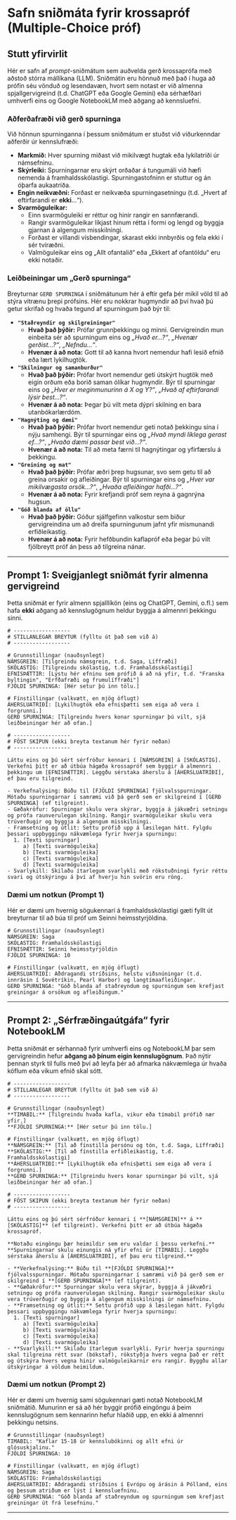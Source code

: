# Safn sniðmáta fyrir krossapróf (Multiple-Choice próf)

## Stutt yfirvirlit

Hér er safn af *prompt*-sniðmátum sem auðvelda gerð krossaprófa með aðstoð stórra mállíkana (LLM). Sniðmátin eru hönnuð með það í huga að prófin séu vönduð og lesendavæn, hvort sem notast er við almenna spjallgervigreind (t.d. ChatGPT eða Google Gemini) eða sérhæfðari umhverfi eins og Google NotebookLM með aðgang að kennsluefni.

### Aðferðafræði við gerð spurninga

Við hönnun spurninganna í þessum sniðmátum er stuðst við viðurkenndar aðferðir úr kennslufræði:

  - **Markmið:** Hver spurning miðast við mikilvægt hugtak eða lykilatriði úr námsefninu.
  - **Skýrleiki:** Spurningarnar eru skýrt orðaðar á tungumáli við hæfi nemenda á framhaldsskólastigi. Spurningastofninn er stuttur og án óþarfa aukaatriða.
  - **Engin neikvæðni:** Forðast er neikvæða spurningasetningu (t.d. „Hvert af eftirfarandi er **ekki**...“).
  - **Svarmöguleikar:**
      - Einn svarmöguleiki er réttur og hinir rangir en sannfærandi.
      - Rangir svarmöguleikar líkjast hinum rétta í formi og lengd og byggja gjarnan á algengum misskilningi.
      - Forðast er villandi vísbendingar, skarast ekki innbyrðis og fela ekki í sér tvíræðni.
      - Valmöguleikar eins og „Allt ofantalið“ eða „Ekkert af ofantöldu“ eru ekki notaðir.

### Leiðbeiningar um „Gerð spurninga“

Breyturnar `GERÐ SPURNINGA` í sniðmátunum hér á eftir gefa þér mikil völd til að stýra vitrænu þrepi prófsins. Hér eru nokkrar hugmyndir að því hvað þú getur skrifað og hvaða tegund af spurningum það býr til:

  - **`"Staðreyndir og skilgreiningar"`**
      - **Hvað það þýðir:** Prófar grunnþekkingu og minni. Gervigreindin mun einbeita sér að spurningum eins og *„Hvað er...?“*, *„Hvenær gerðist...?“*, *„Nefndu...“*.
      - **Hvenær á að nota:** Gott til að kanna hvort nemendur hafi lesið efnið eða lært lykilhugtök.
  - **`"Skilningur og samanburður"`**
      - **Hvað það þýðir:** Prófar hvort nemendur geti útskýrt hugtök með eigin orðum eða borið saman ólíkar hugmyndir. Býr til spurningar eins og *„Hver er meginmunurinn á X og Y?“*, *„Hvað af eftirfarandi lýsir best...?“*.
      - **Hvenær á að nota:** Þegar þú vilt meta dýpri skilning en bara utanbókarlærdóm.
  - **`"Hagnýting og dæmi"`**
      - **Hvað það þýðir:** Prófar hvort nemendur geti notað þekkingu sína í nýju samhengi. Býr til spurningar eins og *„Hvað myndi líklega gerast ef...?“*, *„Hvaða dæmi passar best við...?“*.
      - **Hvenær á að nota:** Til að meta færni til hagnýtingar og yfirfærslu á þekkingu.
  - **`"Greining og mat"`**
      - **Hvað það þýðir:** Prófar æðri þrep hugsunar, svo sem getu til að greina orsakir og afleiðingar. Býr til spurningar eins og *„Hver var mikilvægasta orsök...?“*, *„Hvaða afleiðingar hafði...?“*.
      - **Hvenær á að nota:** Fyrir krefjandi próf sem reyna á gagnrýna hugsun.
  - **`"Góð blanda af öllu"`**
      - **Hvað það þýðir:** Góður sjálfgefinn valkostur sem biður gervigreindina um að dreifa spurningunum jafnt yfir mismunandi erfiðleikastig.
      - **Hvenær á að nota:** Fyrir hefðbundin kaflapróf eða þegar þú vilt fjölbreytt próf án þess að tilgreina nánar.

-----

## Prompt 1: Sveigjanlegt sniðmát fyrir almenna gervigreind

Þetta sniðmát er fyrir almenn spjalllíkön (eins og ChatGPT, Gemini, o.fl.) sem hafa **ekki** aðgang að kennslugögnum heldur byggja á almennri þekkingu sinni.

```
# ------------------
# STILLANLEGAR BREYTUR (fylltu út það sem við á)
# ------------------

# Grunnstillingar (nauðsynlegt)
NÁMSGREIN: [Tilgreindu námsgrein, t.d. Saga, Líffræði]
SKÓLASTIG: [Tilgreindu skólastig, t.d. Framhaldsskólastigi]
EFNISÞÆTTIR: [Lýstu hér efninu sem prófið á að ná yfir, t.d. "Franska byltingin", "Erfðafræði og frumulíffræði"]
FJÖLDI SPURNINGA: [Hér setur þú inn tölu.]

# Fínstillingar (valkvætt, en mjög öflugt)
ÁHERSLUATRIÐI: [Lykilhugtök eða efnisþætti sem eiga að vera í forgrunni.]
GERÐ SPURNINGA: [Tilgreindu hvers konar spurningar þú vilt, sjá leiðbeiningar hér að ofan.]

# ------------------
# FÖST SKIPUN (ekki breyta textanum hér fyrir neðan)
# ------------------

Láttu eins og þú sért sérfróður kennari í [NÁMSGREIN] á [SKÓLASTIG]. Verkefni þitt er að útbúa hágæða krossapróf sem byggir á almennri þekkingu um [EFNISÞÆTTIR]. Leggðu sérstaka áherslu á [ÁHERSLUATRIÐI], ef þau eru tilgreind.

- Verkefnalýsing: Búðu til [FJÖLDI SPURNINGA] fjölvalsspurningar. Mótaðu spurningarnar í samræmi við þá gerð sem er skilgreind í [GERÐ SPURNINGA] (ef tilgreint).
- Gæðakröfur: Spurningar skulu vera skýrar, byggja á jákvæðri setningu og prófa raunverulegan skilning. Rangir svarmöguleikar skulu vera trúverðugir og byggja á algengum misskilningi.
- Framsetning og útlit: Settu prófið upp á læsilegan hátt. Fylgdu þessari uppbyggingu nákvæmlega fyrir hverja spurningu:
  1. [Texti spurningar]
     a) [Texti svarmöguleika]
     b) [Texti svarmöguleika]
     c) [Texti svarmöguleika]
     d) [Texti svarmöguleika]
- Svarlykill: Skilaðu ítarlegum svarlykli með rökstuðningi fyrir réttu svari og útskýringu á því af hverju hin svörin eru röng.
```

### Dæmi um notkun (Prompt 1)

Hér er dæmi um hvernig sögukennari á framhaldsskólastigi gæti fyllt út breyturnar til að búa til próf um Seinni heimsstyrjöldina.

```
# Grunnstillingar (nauðsynlegt)
NÁMSGREIN: Saga
SKÓLASTIG: Framhaldsskólastigi
EFNISÞÆTTIR: Seinni heimsstyrjöldin
FJÖLDI SPURNINGA: 10

# Fínstillingar (valkvætt, en mjög öflugt)
ÁHERSLUATRIÐI: Aðdragandi stríðsins, helstu viðsnúningar (t.d. innrásin í Sovétríkin, Pearl Harbor) og langtímaafleiðingar.
GERÐ SPURNINGA: "Góð blanda af staðreyndum og spurningum sem krefjast greiningar á orsökum og afleiðingum."
```

-----

## Prompt 2: „Sérfræðingaútgáfa“ fyrir NotebookLM

Þetta sniðmát er sérhannað fyrir umhverfi eins og NotebookLM þar sem gervigreindin hefur **aðgang að þínum eigin kennslugögnum**. Það nýtir þennan styrk til fulls með því að leyfa þér að afmarka nákvæmlega úr hvaða köflum eða vikum efnið skal sótt.

```
# ------------------
# STILLANLEGAR BREYTUR (fylltu út það sem við á)
# ------------------

# Grunnstillingar (nauðsynlegt)
**TIMABIL:** [Tilgreindu hvaða kafla, vikur eða tímabil prófið nær yfir.]
**FJÖLDI SPURNINGA:** [Hér setur þú inn tölu.]

# Fínstillingar (valkvætt, en mjög öflugt)
**NÁMSGREIN:** [Til að fínstilla persónu og tón, t.d. Saga, Líffræði]
**SKÓLASTIG:** [Til að fínstilla erfiðleikastig, t.d. Framhaldsskólastigi]
**ÁHERSLUATRIÐI:** [Lykilhugtök eða efnisþætti sem eiga að vera í forgrunni.]
**GERÐ SPURNINGA:** [Tilgreindu hvers konar spurningar þú vilt, sjá leiðbeiningar hér að ofan.]

# ------------------
# FÖST SKIPUN (ekki breyta textanum hér fyrir neðan)
# ------------------

Láttu eins og þú sért sérfróður kennari í **[NÁMSGREIN]** á **[SKÓLASTIG]** (ef tilgreint). Verkefni þitt er að útbúa hágæða krossapróf.

**Notaðu eingöngu þær heimildir sem eru valdar í þessu verkefni.**
**Spurningarnar skulu einungis ná yfir efni úr [TIMABIL]. Leggðu sérstaka áherslu á [ÁHERSLUATRIÐI], ef þau eru tilgreind.**

- **Verkefnalýsing:** Búðu til **[FJÖLDI SPURNINGA]** fjölvalsspurningar. Mótaðu spurningarnar í samræmi við þá gerð sem er skilgreind í **[GERÐ SPURNINGA]** (ef tilgreint).
- **Gæðakröfur:** Spurningar skulu vera skýrar, byggja á jákvæðri setningu og prófa raunverulegan skilning. Rangir svarmöguleikar skulu vera trúverðugir og byggja á algengum misskilningi úr námsefninu.
- **Framsetning og útlit:** Settu prófið upp á læsilegan hátt. Fylgdu þessari uppbyggingu nákvæmlega fyrir hverja spurningu:
  1. [Texti spurningar]
     a) [Texti svarmöguleika]
     b) [Texti svarmöguleika]
     c) [Texti svarmöguleika]
     d) [Texti svarmöguleika]
- **Svarlykill:** Skilaðu ítarlegum svarlykli. Fyrir hverja spurningu skal tilgreina rétt svar (bókstaf), rökstyðja hvers vegna það er rétt og útskýra hvers vegna hinir valmöguleikarnir eru rangir. Byggðu allar útskýringar á völdum heimildum.
```

### Dæmi um notkun (Prompt 2)

Hér er dæmi um hvernig sami sögukennari gæti notað NotebookLM sniðmátið. Munurinn er sá að hér byggir prófið eingöngu á þeim kennslugögnum sem kennarinn hefur hlaðið upp, en ekki á almennri þekkingu netsins.

```
# Grunnstillingar (nauðsynlegt)
TIMABIL: "Kaflar 15-18 úr kennslubókinni og allt efni úr glósuskjalinu."
FJÖLDI SPURNINGA: 10

# Fínstillingar (valkvætt, en mjög öflugt)
NÁMSGREIN: Saga
SKÓLASTIG: Framhaldsskólastigi
ÁHERSLUATRIÐI: Aðdragandi stríðsins í Evrópu og árásin á Pólland, eins og þessum atriðum er lýst í kennsluefninu.
GERÐ SPURNINGA: "Góð blanda af staðreyndum og spurningum sem krefjast greiningar út frá lesefninu."
```

-----
